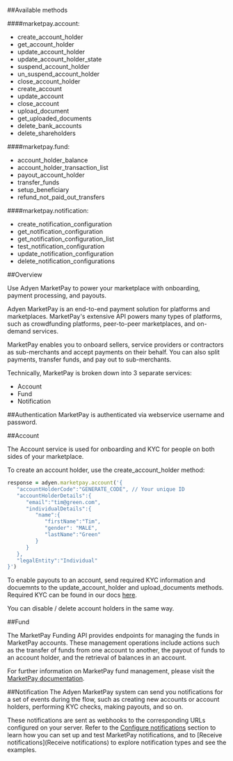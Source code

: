 ##Available methods

####marketpay.account:
- create_account_holder
- get_account_holder
- update_account_holder
- update_account_holder_state
- suspend_account_holder
- un_suspend_account_holder
- close_account_holder
- create_account
- update_account
- close_account
- upload_document
- get_uploaded_documents
- delete_bank_accounts
- delete_shareholders

####marketpay.fund:
- account_holder_balance
- account_holder_transaction_list
- payout_account_holder
- transfer_funds
- setup_beneficiary
- refund_not_paid_out_transfers

####marketpay.notification:
- create_notification_configuration
- get_notification_configuration
- get_notification_configuration_list
- test_notification_configuration
- update_notification_configuration
- delete_notification_configurations

##Overview

Use Adyen MarketPay to power your marketplace with onboarding, payment processing, and payouts.

Adyen MarketPay is an end-to-end payment solution for platforms and marketplaces. MarketPay's extensive API powers many types of platforms, such as crowdfunding platforms, peer-to-peer marketplaces, and on-demand services.

MarketPay enables you to onboard sellers, service providers or contractors as sub-merchants and accept payments on their behalf. You can also split payments, transfer funds, and pay out to sub-merchants.

Technically, MarketPay is broken down into 3 separate services:
- Account
- Fund
- Notification


##Authentication
MarketPay is authenticated via webservice username and password.

##Account

The Account service is used for onboarding and KYC for people on both sides of your marketplace.

To create an account holder, use the create_account_holder method:
```ruby
response = adyen.marketpay.account('{
   "accountHolderCode":"GENERATE_CODE", // Your unique ID
   "accountHolderDetails":{
      "email":"tim@green.com",
      "individualDetails":{
         "name":{
            "firstName":"Tim",
            "gender": "MALE",
            "lastName":"Green"
         }
      }
   },
   "legalEntity":"Individual"
}')
```

To enable payouts to an account, send required KYC information and docuemnts to the update_account_holder and upload_documents methods.  Required KYC can be found in our docs [here](https://docs.adyen.com/developers/marketpay/onboarding-and-verification#step2step2enablepayouts).

You can disable / delete account holders in the same way.

##Fund

The MarketPay Funding API provides endpoints for managing the funds in MarketPay accounts. These management operations include actions such as the transfer of funds from one account to another, the payout of funds to an account holder, and the retrieval of balances in an account.

For further information on MarketPay fund management, please visit the [MarketPay documentation](https://docs.adyen.com/developers/marketpay/marketpay-overview).

##Notification
The Adyen MarketPay system can send you notifications for a set of events during the flow, such as creating new accounts or account holders, performing KYC checks, making payouts, and so on. 

These notifications are sent as webhooks to the corresponding URLs configured on your server. Refer to the [Configure notifications](https://docs.adyen.com/developers/marketpay/marketpay-notifications/configure-notifications) section to learn how you can set up and test MarketPay notifications, and to [Receive notifications](Receive notifications) to explore notification types and see the examples.